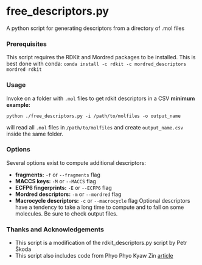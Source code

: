 # free_descriptors.py
A python script for generating descriptors from a directory of .mol files

### Prerequisites 
This script requires the RDKit and Mordred packages to be installed. This is best done with conda:
`conda install -c rdkit -c mordred_descriptors mordred rdkit`

### Usage 
Invoke on a folder with `.mol` files to get rdkit descriptors in a CSV
__minimum example:__ 
```
python ./free_descriptors.py -i /path/to/molfiles -o output_name
```
will read all `.mol` files in `/path/to/molfiles` and create `output_name.csv` inside the same folder.

### Options
Several options exist to compute additional descriptors:
- __fragments:__ `-f` or `--fragments` flag
- __MACCS keys:__ `-M` or `--MACCS` flag
- __ECFP6 fingerprints:__ `-E` or `--ECFP6` flag
- __Mordred descriptors:__ `-m` or `--mordred` flag
- __Macrocycle descriptors:__ `-c` or `--macrocycle` flag
Optional descriptors have a tendency to take a long time to compute and to fail on some molecules. Be sure to check output files. 

### Thanks and Acknowledgements 
- This script is a modification of the rdkit_descriptors.py script by Petr Škoda 
- This script also includes code from Phyo Phyo Kyaw Zin [article](https://doi.org/10.1038/s41598-020-63192-4)
